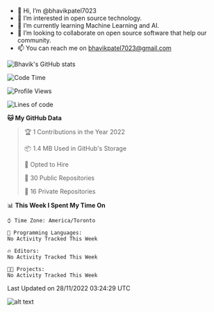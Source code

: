 - 👋 Hi, I’m @bhavikpatel7023
- 👀 I’m interested in open source technology.
- 🌱 I’m currently learning Machine Learning and AI.
- 💞️ I’m looking to collaborate on open source software that help our community. 
- 📫 You can reach me on bhavikpatel7023@gmail.com

![Bhavik's GitHub stats](https://github-readme-stats.vercel.app/api?username=bhavikpatel7023&show_icons=true&hide_border=true)

<!--START_SECTION:waka-->
![Code Time](http://img.shields.io/badge/Code%20Time-4%20mins-blue)

![Profile Views](http://img.shields.io/badge/Profile%20Views-0-blue)

![Lines of code](https://img.shields.io/badge/From%20Hello%20World%20I%27ve%20Written-21%20Thousand%20lines%20of%20code-blue)

**🐱 My GitHub Data** 

> 🏆 1 Contributions in the Year 2022
 > 
> 📦 1.4 MB Used in GitHub's Storage 
 > 
> 💼 Opted to Hire
 > 
> 📜 30 Public Repositories 
 > 
> 🔑 16 Private Repositories  
 > 
📊 **This Week I Spent My Time On** 

```text
⌚︎ Time Zone: America/Toronto

💬 Programming Languages: 
No Activity Tracked This Week

🔥 Editors: 
No Activity Tracked This Week

🐱‍💻 Projects: 
No Activity Tracked This Week

```


 Last Updated on 28/11/2022 03:24:29 UTC
<!--END_SECTION:waka-->


![alt text](https://cr-skills-chart-widget.azurewebsites.net/api/api?username=bhavikpatel7023&show-other-skills=true)
<!---
bhavikpatel7023/bhavikpatel7023 is a ✨ special ✨ repository because its `README.md` (this file) appears on your GitHub profile.
You can click the Preview link to take a look at your changes.
--->
